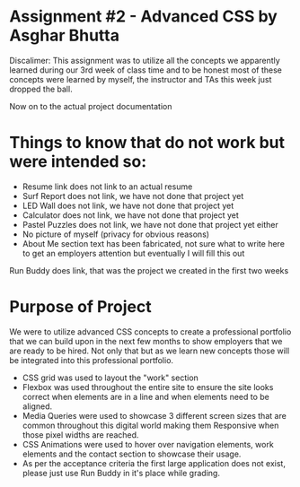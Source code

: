 # Assignment #2 - Advanced CSS by Asghar Bhutta
Discalimer: This assignment was to utilize all the concepts we apparently learned during our 3rd week of class time and to be honest most of these concepts were learned by myself, the instructor and TAs this week just dropped the ball.

Now on to the actual project documentation

# Things to know that do not work but were intended so:
- Resume link does not link to an actual resume
- Surf Report does not link, we have not done that project yet
- LED Wall does not link, we have not done that project yet
- Calculator does not link, we have not done that project yet
- Pastel Puzzles does not link, we have not done that project yet either
- No picture of myself (privacy for obvious reasons)
- About Me section text has been fabricated, not sure what to write here to get an employers attention but eventually I will fill this out

Run Buddy does link, that was the project we created in the first two weeks

# Purpose of Project
We were to utilize advanced CSS concepts to create a professional portfolio that we can build upon in the next few months to show employers that we are ready to be hired.  Not only that but as we learn new concepts those will be integrated into this professional portfolio.
- CSS grid was used to layout the "work" section
- Flexbox was used throughout the entire site to ensure the site looks correct when elements are in a line and when elements need to be aligned.
- Media Queries were used to showcase 3 different screen sizes that are common throughout this digital world making them Responsive when those pixel widths are reached.
- CSS Animations were used to hover over navigation elements, work elements and the contact section to showcase their usage.
- As per the acceptance criteria the first large application does not exist, please just use Run Buddy in it's place while grading.
